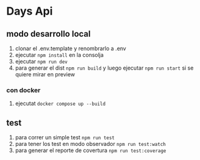 # Days Api

## modo desarrollo local

1. clonar el .env.template y renombrarlo a .env
2. ejecutar `npm install` en la consolja
3. ejecutar `npm run dev`
4. para generar el dist `npm run build` y luego ejecutar `npm run start` si se quiere mirar en preview

### con docker
1. ejecutat `docker compose up --build`

## test

1. para correr un simple test `npm run test`
2. para tener los test en modo observador `npm run test:watch`
3. para generar el reporte de covertura `npm run test:coverage`